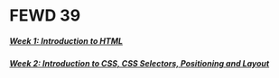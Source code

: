 # FEWD 39

##### [Week 1: Introduction to HTML](week_1/)

##### [Week 2: Introduction to CSS, CSS Selectors, Positioning and Layout](week_2/)